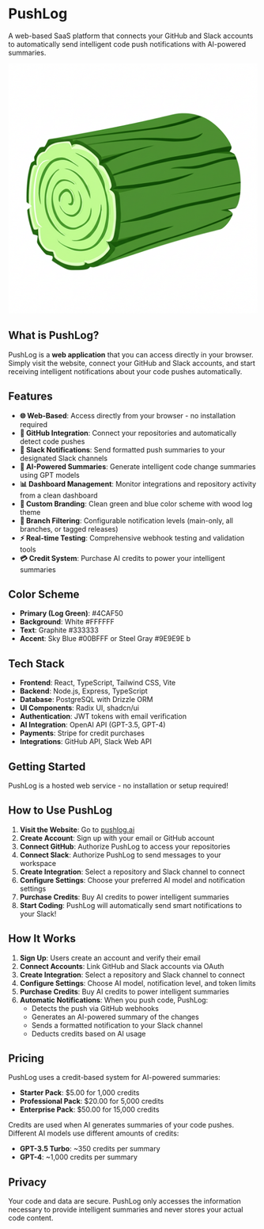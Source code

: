 # PushLog

A web-based SaaS platform that connects your GitHub and Slack accounts to automatically send intelligent code push notifications with AI-powered summaries.

![PushLog Logo](./attached_assets/PushLog.png)

## What is PushLog?

PushLog is a **web application** that you can access directly in your browser. Simply visit the website, connect your GitHub and Slack accounts, and start receiving intelligent notifications about your code pushes automatically.

## Features

- **🌐 Web-Based**: Access directly from your browser - no installation required
- **🔗 GitHub Integration**: Connect your repositories and automatically detect code pushes
- **💬 Slack Notifications**: Send formatted push summaries to your designated Slack channels
- **🤖 AI-Powered Summaries**: Generate intelligent code change summaries using GPT models
- **📊 Dashboard Management**: Monitor integrations and repository activity from a clean dashboard
- **🎨 Custom Branding**: Clean green and blue color scheme with wood log theme
- **🔀 Branch Filtering**: Configurable notification levels (main-only, all branches, or tagged releases)
- **⚡ Real-time Testing**: Comprehensive webhook testing and validation tools
- **💳 Credit System**: Purchase AI credits to power your intelligent summaries

## Color Scheme

- **Primary (Log Green)**: #4CAF50
- **Background**: White #FFFFFF
- **Text**: Graphite #333333
- **Accent**: Sky Blue #00BFFF or Steel Gray #9E9E9E
b
## Tech Stack

- **Frontend**: React, TypeScript, Tailwind CSS, Vite
- **Backend**: Node.js, Express, TypeScript
- **Database**: PostgreSQL with Drizzle ORM
- **UI Components**: Radix UI, shadcn/ui
- **Authentication**: JWT tokens with email verification
- **AI Integration**: OpenAI API (GPT-3.5, GPT-4)
- **Payments**: Stripe for credit purchases
- **Integrations**: GitHub API, Slack Web API

## Getting Started

PushLog is a hosted web service - no installation or setup required!

## How to Use PushLog

1. **Visit the Website**: Go to [pushlog.ai](https://pushlog.ai)
2. **Create Account**: Sign up with your email or GitHub account
3. **Connect GitHub**: Authorize PushLog to access your repositories
4. **Connect Slack**: Authorize PushLog to send messages to your workspace
5. **Create Integration**: Select a repository and Slack channel to connect
6. **Configure Settings**: Choose your preferred AI model and notification settings
7. **Purchase Credits**: Buy AI credits to power intelligent summaries
8. **Start Coding**: PushLog will automatically send smart notifications to your Slack!

## How It Works

1. **Sign Up**: Users create an account and verify their email
2. **Connect Accounts**: Link GitHub and Slack accounts via OAuth
3. **Create Integration**: Select a repository and Slack channel to connect
4. **Configure Settings**: Choose AI model, notification level, and token limits
5. **Purchase Credits**: Buy AI credits to power intelligent summaries
6. **Automatic Notifications**: When you push code, PushLog:
   - Detects the push via GitHub webhooks
   - Generates an AI-powered summary of the changes
   - Sends a formatted notification to your Slack channel
   - Deducts credits based on AI usage

## Pricing

PushLog uses a credit-based system for AI-powered summaries:

- **Starter Pack**: $5.00 for 1,000 credits
- **Professional Pack**: $20.00 for 5,000 credits  
- **Enterprise Pack**: $50.00 for 15,000 credits

Credits are used when AI generates summaries of your code pushes. Different AI models use different amounts of credits:
- **GPT-3.5 Turbo**: ~350 credits per summary
- **GPT-4**: ~1,000 credits per summary

## Privacy

Your code and data are secure. PushLog only accesses the information necessary to provide intelligent summaries and never stores your actual code content.
